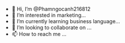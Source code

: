 - 👋 Hi, I’m @Phamngocanh216812
- 👀 I’m interested in marketing...
- 🌱 I’m currently learning business language...
- 💞️ I’m looking to collaborate on ...
- 📫 How to reach me ...

<!---
Phamngocanh216812/Phamngocanh216812 is a ✨ special ✨ repository because its `README.md` (this file) appears on your GitHub profile.
You can click the Preview link to take a look at your changes.
--->

